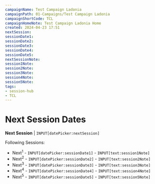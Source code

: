```yaml
---
campaignName: Test Campaign Ladonia
campaignPath: 01-Campaigns/Test Campaign Ladonia
campaignShortCode: TCL
campaignHomeNote: Test Campaign Ladonia Home
created: 2024-04-23 17:51
nextSession:
sessionDate1:
sessionDate2:
sessionDate3:
sessionDate4:
sessionDate5:
nextSessionNote:
session1Note:
session2Note:
session3Note:
session4Note:
session5Note:
tags:
- session-hub
- TCL
---
```


# Next Session Dates

**Next Session** | `INPUT[datePicker:nextSession]`

Following Sessions:
- Next<sup>1</sup> - `INPUT[datePicker:sessionDate1]` - `INPUT[text:session1Note]`
- Next<sup>2</sup> - `INPUT[datePicker:sessionDate2]` - `INPUT[text:session2Note]`
- Next<sup>3</sup> - `INPUT[datePicker:sessionDate3]` - `INPUT[text:session3Note]`
- Next<sup>4</sup> - `INPUT[datePicker:sessionDate4]` - `INPUT[text:session4Note]`
- Next<sup>5</sup> - `INPUT[datePicker:sessionDate5]` - `INPUT[text:session5Note]`